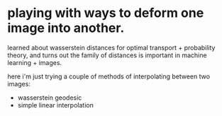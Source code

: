 # playing with ways to deform one image into another.

learned about wasserstein distances for optimal transport + probability theory, and turns out the family of distances is important in machine learning + images. 

here i'm just trying a couple of methods of interpolating between two images:
- wasserstein geodesic
- simple linear interpolation